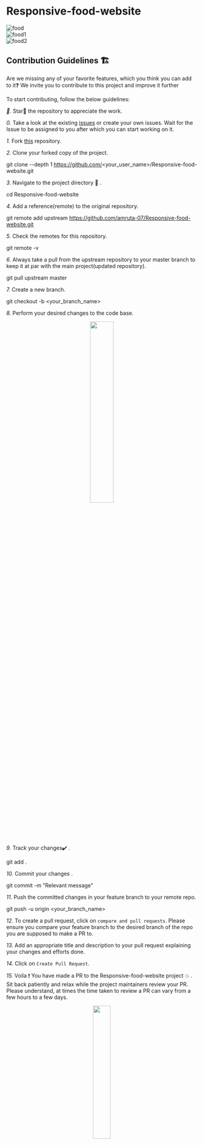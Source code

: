 # Responsive-food-website  

![food](https://user-images.githubusercontent.com/79842525/139399004-15a735b8-eaee-4c96-b5d9-bb7a4bbd70cd.png)  
![food1](https://user-images.githubusercontent.com/79842525/139400240-baa6b7e2-b1c3-420a-8175-4add5d130d23.png)  
![food2](https://user-images.githubusercontent.com/79842525/139400272-2f5ced3f-3972-406a-a471-f6e2cd254ed7.png)



  
  ## Contribution Guidelines 🏗

Are we missing any of your favorite features, which you think you can add to it❓ We invite you to contribute to this project and improve it further

To start contributing, follow the below guidelines: 

*🌟.*  Star🌟 the repository to appreciate the work.

*0.*  Take a look at the existing [issues](https://github.com/amruta-07/Responsive-food-website/issues) or create your own issues. Wait for the Issue to be assigned to you after which you can start working on it.

*1.*  Fork [this](https://github.com/amruta-07/Responsive-food-website) repository.

*2.*  Clone your forked copy of the project.


git clone --depth 1 https://github.com/<your_user_name>/Responsive-food-website.git


*3.* Navigate to the project directory :file_folder: .


cd Responsive-food-website


*4.* Add a reference(remote) to the original repository.


git remote add upstream https://github.com/amruta-07/Responsive-food-website.git 


*5.* Check the remotes for this repository.


git remote -v


*6.* Always take a pull from the upstream repository to your master branch to keep it at par with the main project(updated repository).


git pull upstream master


*7.* Create a new branch.


git checkout -b <your_branch_name>


*8.* Perform your desired changes to the code base.

<p align="center"><img width=35% src="https://media2.giphy.com/media/L1R1tvI9svkIWwpVYr/giphy.gif?cid=ecf05e47pzi2rpig0vc8pjusra8hiai1b91zgiywvbubu9vu&rid=giphy.gif"></p>

*9.* Track your changes:heavy_check_mark: .


git add . 


*10.* Commit your changes .


git commit -m "Relevant message"


*11.* Push the committed changes in your feature branch to your remote repo.


git push -u origin <your_branch_name>


*12.* To create a pull request, click on `compare and pull requests`. Please ensure you compare your feature branch to the desired branch of the repo you are supposed to make a PR to.

*13.* Add an appropriate title and description to your pull request explaining your changes and efforts done.

*14.* Click on `Create Pull Request`.

*15.* Voila :exclamation: You have made a PR to the Responsive-food-website project :boom: . Sit back patiently and relax while the project maintainers review your PR. Please understand, at times the time taken to review a PR can vary from a few hours to a few days.

<p align="center"><img src="https://media.tenor.com/images/b562ddcfb131e962f9dfa01bd32a30d1/tenor.gif" width=30%></p>

